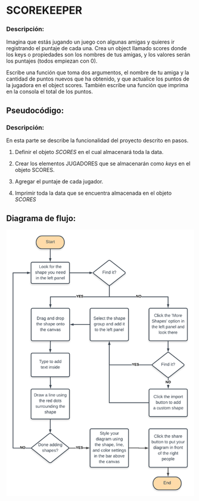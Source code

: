 # SCOREKEEPER 

### Descripción: 

Imagina que estás jugando un juego con algunas amigas y quieres ir registrando el puntaje de cada una. Crea un object llamado scores donde los keys o propiedades son los nombres de tus amigas, y los valores serán los puntajes (todos empiezan con 0).

Escribe una función que toma dos argumentos, el nombre de tu amiga y la cantidad de puntos nuevos que ha obtenido, y que actualice los puntos de la jugadora en el object scores. También escribe una función que imprima en la consola el total de los puntos.

## Pseudocódigo:
### Descripción:
En esta parte se describe la funcionalidad del proyecto descrito en pasos. 

1. Definir el objeto _SCORES_ en el cual almacenará toda la data.

2. Crear los elementos JUGADORES que se almacenarán como *keys* en el objeto SCORES. 

3. Agregar el puntaje de cada jugador.

4. Imprimir toda la data que se encuentra almacenada en el objeto _SCORES_

## Diagrama de flujo:

![Diagrama de flujo del problema SCOREKEEPER](assets/img/Test.png)
